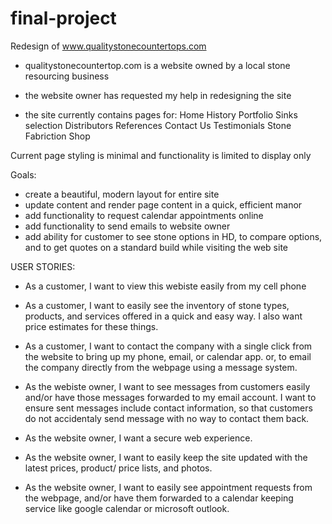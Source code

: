# final-project
Redesign of www.qualitystonecountertops.com
- qualitystonecountertop.com is a website owned by a local stone resourcing business
- the website owner has requested my help in redesigning the site

- the site currently contains pages for:
Home
History
Portfolio
Sinks selection 
Distributors
References
Contact Us
Testimonials
Stone
Fabriction Shop

Current page styling is minimal and functionality is limited to display only

Goals:
- create a beautiful, modern layout for entire site
- update content and render page content in a quick, efficient manor
- add functionality to request calendar appointments online
- add functionality to send emails to website owner
- add ability for customer to see stone options in HD, to compare options, and to get   quotes on a standard build while visiting the web site 

USER STORIES: 
- As a customer, I want to view this webiste easily from my cell phone
- As a customer, I want to easily see the inventory of stone types, products, and services offered in a quick and easy way. I also want price estimates for these things.
- As a customer, I want to contact the company with a single click from the website to bring up my phone, email, or calendar app. or, to email the company directly from the webpage using a message system.

- As the webiste owner, I want to see messages from customers easily and/or have those messages forwarded to my email account. I want to ensure sent messages include contact information, so that customers do not accidentaly send message with no way to contact them back.
- As the website owner, I want a secure web experience.
- As the website owner, I want to easily keep the site updated with the latest prices, product/ price lists, and photos.
- As the website owner, I want to easily see appointment requests from the webpage, and/or have them forwarded to a calendar keeping service like google calendar or microsoft outlook.